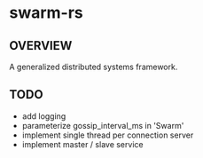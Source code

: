 # swarm-rs
## OVERVIEW
A generalized distributed systems framework.

## TODO
- add logging
- parameterize gossip_interval_ms in 'Swarm'
- implement single thread per connection server
- implement master / slave service
